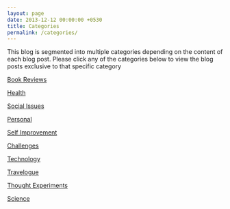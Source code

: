 ```yaml
---
layout: page
date: 2013-12-12 00:00:00 +0530
title: Categories
permalink: /categories/
---
```

<div>

<p>This blog is segmented into multiple categories depending on the content of each blog post. Please click any of the categories below to view the blog posts exclusive to that specific category</p>

<p><a href="{{ site.url }}/category/books/">Book Reviews</a></p>

<p><a href="{{ site.url }}/category/health/">Health</a></p>

<p><a href="{{ site.url }}/category/social/">Social Issues</a></p>

<p><a href="{{ site.url }}/category/personal/">Personal</a></p>

<p><a href="{{ site.url }}/category/self-improvement/">Self Improvement</a></p>

<p><a href="{{ site.url }}/category/challenges/">Challenges</a></p>

<p><a href="{{ site.url }}/category/technology/">Technology</a></p>

<p><a href="{{ site.url }}/category/travelogue/">Travelogue</a></p>

<p><a href="{{ site.url }}/category/thought-experiments/">Thought Experiments</a></p>

<p><a href="{{ site.url }}/category/science/">Science</a></p>

</div>